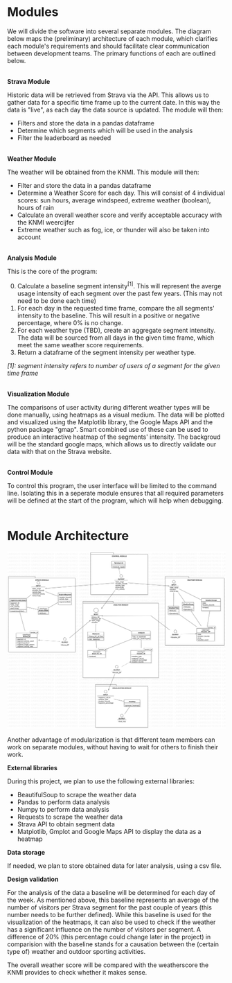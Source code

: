 # **Modules**

We will divide the software into several separate modules. The diagram below maps the (preliminary) architecture of each module,
which clarifies each module's requirements and should facilitate clear communication between development teams. The primary functions of each are outlined below.
<br/><br/>

**Strava Module**

Historic data will be retrieved from Strava via the API. This allows us to gather data for a specific time frame up to the current date. In this way the data is "live", 
as each day the data source is updated. The module will then:
- Filters and store the data in a pandas dataframe
- Determine which segments which will be used in the analysis
- Filter the leaderboard as needed
<br/><br/>

**Weather Module**

The weather will be obtained from the KNMI. This module will then:
- Filter and store the data in a pandas dataframe
- Determine a Weather Score for each day. This will consist of 4 individual scores: sun hours, average windspeed, extreme weather (boolean), hours of rain
- Calculate an overall weather score and verify acceptable accuracy with the KNMI weercijfer
- Extreme weather such as fog, ice, or thunder will also be taken into account
<br/><br/>

**Analysis Module**

This is the core of the program:

0. Calculate a baseline segment intensity<sup>[1]</sup>. This will represent the averge usage intensity of each segment over the past few years. (This may not need to be done each time)
1. For each day in the requested time frame, compare the all segments' intensity to the baseline. This will result in a positive or negative percentage, where 0% is no change.
2. For each weather type (TBD), create an aggregate segment intensity. The data will be sourced from all days in the given time frame, which meet the same weather score requirements.
3. Return a dataframe of the segment intensity per weather type.

<i>[1]: segment intensity refers to number of users of a segment for the given time frame</i>
<br/><br/>

**Visualization Module**

The comparisons of user activity during different weather types will be done manually, using heatmaps as a visual medium. The data will be plotted and visualized using the Matplotlib library, the Google Maps API and the python package "gmap". Smart combined use of these can 
be used to produce an interactive heatmap of the segments' intensity. The backgroud will be the standard google maps, which allows us to directly validate our data with 
that on the Strava website. 
<br/><br/>

**Control Module**

To control this program, the user interface will be limited to the command line. Isolating this in a seperate module ensures that all required parameters will be defined at
the start of the program, which will help when debugging.
<br/><br/>

# Module Architecture

![PackageInterfaces](./PackageInterfaces.svg "Module Interfaces diagram")



Another advantage of modularization is that different team members can work on separate modules, without having to wait for others to finish their work.

**External libraries**

During this project, we plan to use the following external libraries:
* BeautifulSoup to scrape the weather data
* Pandas to perform data analysis
* Numpy to perform data analysis
* Requests to scrape the weather data
* Strava API to obtain segment data
* Matplotlib, Gmplot and Google Maps API to display the data as a heatmap


**Data storage**

If needed, we plan to store obtained data for later analysis, using a csv file. 

**Design validation**

For the analysis of the data a baseline will be determined for each day of the week. As mentioned above, this baseline represents an average of the number of visitors per Strava segment for the
past couple of years (this number needs to be further defined). While this baseline is used for the visualization of the heatmaps, it can also be used to check if the weather has a significant influence
on the number of visitors per segment. A difference of 20% (this percentage could change later in the project) in comparision with the baseline stands for a causation between the (certain type of) weather and outdoor sporting activities.

The overall weather score will be compared with the weatherscore the KNMI provides to check whether it makes sense.